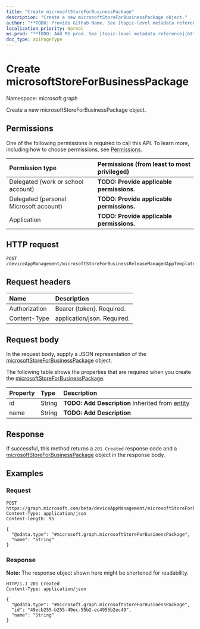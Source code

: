 ```yaml
---
title: "Create microsoftStoreForBusinessPackage"
description: "Create a new microsoftStoreForBusinessPackage object."
author: "**TODO: Provide Github Name. See [topic-level metadata reference](https://msgo.azurewebsites.net/add/document/guidelines/metadata.html#topic-level-metadata)**"
localization_priority: Normal
ms.prod: "**TODO: Add MS prod. See [topic-level metadata reference](https://msgo.azurewebsites.net/add/document/guidelines/metadata.html#topic-level-metadata)**"
doc_type: apiPageType
---
```


# Create microsoftStoreForBusinessPackage
Namespace: microsoft.graph

Create a new microsoftStoreForBusinessPackage object.

## Permissions
One of the following permissions is required to call this API. To learn more, including how to choose permissions, see [Permissions](/graph/permissions-reference).

|Permission type|Permissions (from least to most privileged)|
|:---|:---|
|Delegated (work or school account)|**TODO: Provide applicable permissions.**|
|Delegated (personal Microsoft account)|**TODO: Provide applicable permissions.**|
|Application|**TODO: Provide applicable permissions.**|

## HTTP request

<!-- {
  "blockType": "ignored"
}
-->
``` http
POST /deviceAppManagement/microsoftStoreForBusinessReleaseManagedAppTemplates/{microsoftStoreForBusinessReleaseManagedAppTemplateId}/packages
```

## Request headers
|Name|Description|
|:---|:---|
|Authorization|Bearer {token}. Required.|
|Content-Type|application/json. Required.|

## Request body
In the request body, supply a JSON representation of the [microsoftStoreForBusinessPackage](../resources/intune-microsoftstoreforbusinesspackage.md) object.

The following table shows the properties that are required when you create the [microsoftStoreForBusinessPackage](../resources/intune-microsoftstoreforbusinesspackage.md).

|Property|Type|Description|
|:---|:---|:---|
|id|String|**TODO: Add Description** Inherited from [entity](../resources/entity.md)|
|name|String|**TODO: Add Description**|



## Response

If successful, this method returns a `201 Created` response code and a [microsoftStoreForBusinessPackage](../resources/intune-microsoftstoreforbusinesspackage.md) object in the response body.

## Examples

### Request
<!-- {
  "blockType": "request",
  "name": "create_microsoftstoreforbusinesspackage_from_"
}
-->
``` http
POST https://graph.microsoft.com/beta/deviceAppManagement/microsoftStoreForBusinessReleaseManagedAppTemplates/{microsoftStoreForBusinessReleaseManagedAppTemplateId}/packages
Content-Type: application/json
Content-length: 95

{
  "@odata.type": "#microsoft.graph.microsoftStoreForBusinessPackage",
  "name": "String"
}
```


### Response
**Note:** The response object shown here might be shortened for readability.
<!-- {
  "blockType": "response",
  "truncated": true,
  "@odata.type": "microsoft.graph.microsoftStoreForBusinessPackage"
}
-->
``` http
HTTP/1.1 201 Created
Content-Type: application/json

{
  "@odata.type": "#microsoft.graph.microsoftStoreForBusinessPackage",
  "id": "49ecb255-b255-49ec-55b2-ec4955b2ec49",
  "name": "String"
}
```

